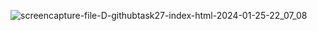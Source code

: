 ![screencapture-file-D-githubtask27-index-html-2024-01-25-22_07_08](https://github.com/kanji2001/Email-Validator--js/assets/153625398/0e248bb4-f381-4b72-9e2c-19a4c7a056bd)
